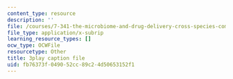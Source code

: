 ```yaml
---
content_type: resource
description: ''
file: /courses/7-341-the-microbiome-and-drug-delivery-cross-species-communication-in-health-and-disease-spring-2018/fb76373f049052cc89c24d50653152f1_blD8f7MOhFQ.vtt
file_type: application/x-subrip
learning_resource_types: []
ocw_type: OCWFile
resourcetype: Other
title: 3play caption file
uid: fb76373f-0490-52cc-89c2-4d50653152f1
---
```

